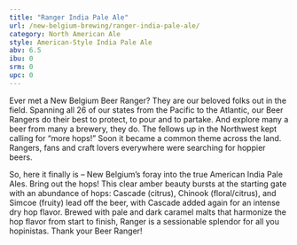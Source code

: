 ```yaml
---
title: "Ranger India Pale Ale"
url: /new-belgium-brewing/ranger-india-pale-ale/
category: North American Ale
style: American-Style India Pale Ale
abv: 6.5
ibu: 0
srm: 0
upc: 0
---
```

Ever met a New Belgium Beer Ranger? They are our beloved folks out in the field. Spanning all 26 of our states from the Pacific to the Atlantic, our Beer Rangers do their best to protect, to pour and to partake. And explore many a beer from many a brewery, they do. The fellows up in the Northwest kept calling for “more hops!” Soon it became a common theme across the land. Rangers, fans and craft lovers everywhere were searching for hoppier beers. 

So, here it finally is – New Belgium’s foray into the true American India Pale Ales. Bring out the hops! This clear amber beauty bursts at the starting gate with an abundance of hops: Cascade (citrus), Chinook (floral/citrus), and Simcoe (fruity) lead off the beer, with Cascade added again for an intense dry hop flavor. Brewed with pale and dark caramel malts that harmonize the hop flavor from start to finish, Ranger is a sessionable splendor for all you hopinistas. Thank your Beer Ranger!

